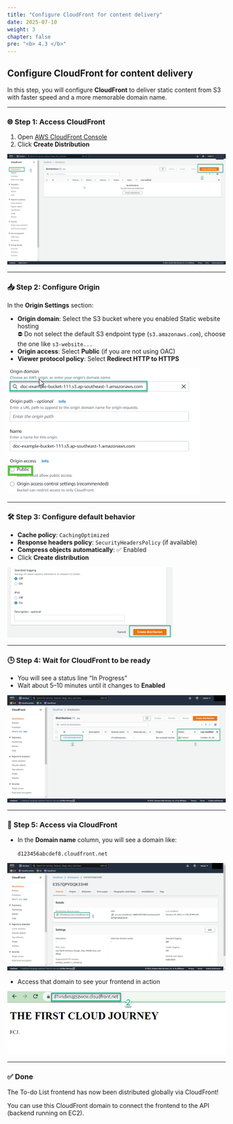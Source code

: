 ```yaml
---
title: "Configure CloudFront for content delivery"
date: 2025-07-10
weight: 3
chapter: false
pre: "<b> 4.3 </b>"
---
```


## Configure CloudFront for content delivery

In this step, you will configure **CloudFront** to deliver static content from S3 with faster speed and a more memorable domain name.

---

### 🌐 Step 1: Access CloudFront

1. Open [AWS CloudFront Console](https://console.aws.amazon.com/cloudfront/)
2. Click **Create Distribution**

![CF](/images/4-deploy-static-frontend/011-create-distribution.png)

---

### 📥 Step 2: Configure Origin

In the **Origin Settings** section:

- **Origin domain**: Select the S3 bucket where you enabled Static website hosting  
  ⛔ Do not select the default S3 endpoint type (`s3.amazonaws.com`), choose the one like `s3-website...`
- **Origin access**: Select **Public** (if you are not using OAC)
- **Viewer protocol policy**: Select **Redirect HTTP to HTTPS**

![CF](/images/4-deploy-static-frontend/012-create-distribution.png)

---

### 🛠️ Step 3: Configure default behavior

- **Cache policy**: `CachingOptimized`
- **Response headers policy**: `SecurityHeadersPolicy` (if available)
- **Compress objects automatically**: ✅ Enabled
- Click **Create distribution**

![CF](/images/4-deploy-static-frontend/013-create-distribution.png)

---

### 🕒 Step 4: Wait for CloudFront to be ready

- You will see a status line “In Progress”
- Wait about 5–10 minutes until it changes to **Enabled**

![CF](/images/4-deploy-static-frontend/014-create-distribution.png)

---

### 🔗 Step 5: Access via CloudFront

- In the **Domain name** column, you will see a domain like:

  `d123456abcdef8.cloudfront.net`

![CF](/images/4-deploy-static-frontend/015-create-distribution.png)

- Access that domain to see your frontend in action

![CF](/images/4-deploy-static-frontend/016-create-distribution.png)

---

### ✅ Done

The To-do List frontend has now been distributed globally via CloudFront!

You can use this CloudFront domain to connect the frontend to the API (backend running on EC2).